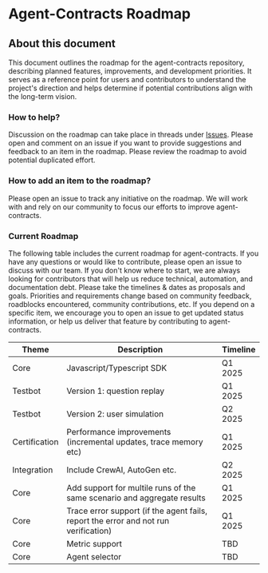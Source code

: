 # Agent-Contracts Roadmap

## About this document

This document outlines the roadmap for the agent-contracts repository, describing planned features, improvements, and development priorities.
It serves as a reference point for users and contributors to understand the project's direction and helps determine if potential contributions align with the long-term vision.

### How to help?

Discussion on the roadmap can take place in threads under [Issues](https://github.com/relari-ai/agent-contracts/issues).
Please open and comment on an issue if you want to provide suggestions and feedback to an item in the roadmap.
Please review the roadmap to avoid potential duplicated effort.

### How to add an item to the roadmap?

Please open an issue to track any initiative on the roadmap.
We will work with and rely on our community to focus our efforts to improve agent-contracts.

### Current Roadmap

The following table includes the current roadmap for agent-contracts.
If you have any questions or would like to contribute, please open an issue to discuss with our team.
If you don't know where to start, we are always looking for contributors that will help us reduce technical, automation, and documentation debt.
Please take the timelines & dates as proposals and goals.
Priorities and requirements change based on community feedback, roadblocks encountered, community contributions, etc.
If you depend on a specific item, we encourage you to open an issue to get updated status information, or help us deliver that feature by contributing to agent-contracts.

| Theme         | Description                                                                         | Timeline |
| ------------- | ----------------------------------------------------------------------------------- | -------- |
| Core          | Javascript/Typescript SDK                                                           | Q1 2025  |
| Testbot       | Version 1: question replay                                                          | Q1 2025  |
| Testbot       | Version 2: user simulation                                                          | Q2 2025  |
| Certification | Performance improvements (incremental updates, trace memory etc)                    | Q1 2025  |
| Integration   | Include CrewAI, AutoGen etc.                                                        | Q2 2025  |
| Core          | Add support for multile runs of the same scenario and aggregate results             | Q1 2025  |
| Core          | Trace error support (if the agent fails, report the error and not run verification) | Q1 2025  |
| Core          | Metric support                                                                      | TBD      |
| Core          | Agent selector                                                                      | TBD      |
